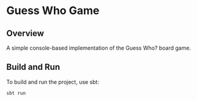 # Guess Who Game

## Overview

A simple console-based implementation of the Guess Who? board game.

## Build and Run

To build and run the project, use sbt:

```bash
sbt run
